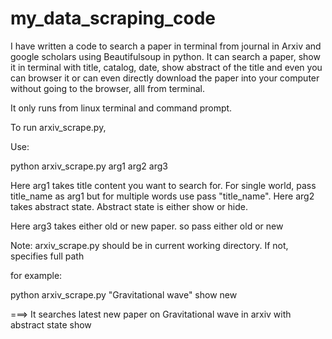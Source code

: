 # my_data_scraping_code

I have written a code to search a paper in terminal from journal in Arxiv and google scholars using Beautifulsoup in python.
It can search a paper, show it in terminal with title, catalog, date, show abstract of the title and even you can browser it or can even directly download the paper into your computer without going to the browser, alll from terminal.

It only runs from linux terminal and command prompt.

To run arxiv_scrape.py,

Use: 

python arxiv_scrape.py arg1 arg2 arg3

Here arg1 takes title content you want to search for. For single world, pass title_name as arg1 but for multiple words use pass "title_name".
Here arg2 takes abstract state. Abstract state is either show or hide. 

Here arg3 takes either old or new paper. so pass either old or new

Note: arxiv_scrape.py should be in current working directory. If not, specifies full path

for example:

python arxiv_scrape.py "Gravitational wave" show new

===> It searches latest new paper on Gravitational wave in arxiv with abstract state show
